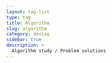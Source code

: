 ```yaml
---
layout: tag-list
type: tag
title: Algorithm
slug: algorithm
category: devlog
sidebar: true
description: >
  Algorithm study / Problem solutions
---
```

